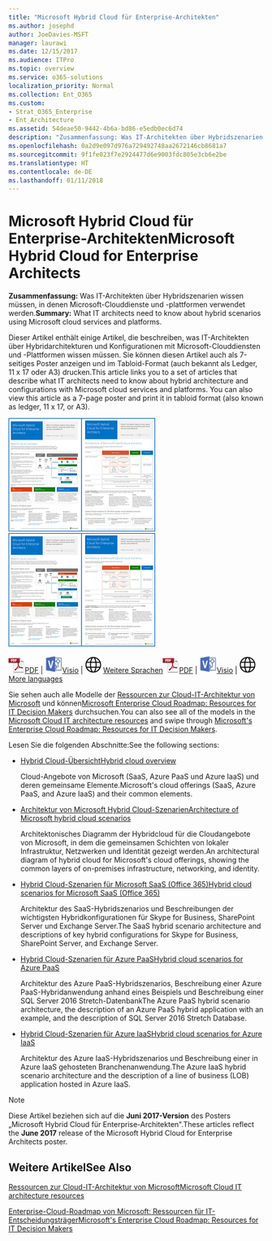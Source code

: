 ```yaml
---
title: "Microsoft Hybrid Cloud für Enterprise-Architekten"
ms.author: josephd
author: JoeDavies-MSFT
manager: laurawi
ms.date: 12/15/2017
ms.audience: ITPro
ms.topic: overview
ms.service: o365-solutions
localization_priority: Normal
ms.collection: Ent_O365
ms.custom:
- Strat_O365_Enterprise
- Ent_Architecture
ms.assetid: 54deae50-9442-4b6a-bd86-e5edb0ec6d74
description: "Zusammenfassung: Was IT-Architekten über Hybridszenarien wissen müssen, in denen Microsoft-Clouddienste und -plattformen verwendet werden."
ms.openlocfilehash: 0a2d9e097d976a729492748aa2672146cb8681a7
ms.sourcegitcommit: 9f1fe023f7e2924477d6e9003fdc805e3cb6e2be
ms.translationtype: HT
ms.contentlocale: de-DE
ms.lasthandoff: 01/11/2018
---
```

# <a name="microsoft-hybrid-cloud-for-enterprise-architects"></a><span data-ttu-id="1fb53-103">Microsoft Hybrid Cloud für Enterprise-Architekten</span><span class="sxs-lookup"><span data-stu-id="1fb53-103">Microsoft Hybrid Cloud for Enterprise Architects</span></span>

 <span data-ttu-id="1fb53-104">**Zusammenfassung:** Was IT-Architekten über Hybridszenarien wissen müssen, in denen Microsoft-Clouddienste und -plattformen verwendet werden.</span><span class="sxs-lookup"><span data-stu-id="1fb53-104">**Summary:** What IT architects need to know about hybrid scenarios using Microsoft cloud services and platforms.</span></span>
  
<span data-ttu-id="1fb53-p101">Dieser Artikel enthält einige Artikel, die beschreiben, was IT-Architekten über Hybridarchitekturen und Konfigurationen mit Microsoft-Clouddiensten und -Plattformen wissen müssen. Sie können diesen Artikel auch als 7-seitiges Poster anzeigen und im Tabloid-Format (auch bekannt als Ledger, 11 x 17 oder A3) drucken.</span><span class="sxs-lookup"><span data-stu-id="1fb53-p101">This article links you to a set of articles that describe what IT architects need to know about hybrid architecture and configurations with Microsoft cloud services and platforms. You can also view this article as a 7-page poster and print it in tabloid format (also known as ledger, 11 x 17, or A3).</span></span>
  
<span data-ttu-id="1fb53-107">[![Miniaturbild für das Microsoft-Cloud-Hybridmodell](images/Hybrid_Poster/Hybrid_Cloud_Thumbnail.png)](https://www.microsoft.com/download/details.aspx?id=54424
)</span><span class="sxs-lookup"><span data-stu-id="1fb53-107">[![Thumb image for the Microsoft hybrid cloud model](images/Hybrid_Poster/Hybrid_Cloud_Thumbnail.png)](https://www.microsoft.com/download/details.aspx?id=54424
)</span></span>
  
<span data-ttu-id="1fb53-108">![PDF-Datei](images/Common_Images/PDFIcon.png)[PDF](https://go.microsoft.com/fwlink/p/?linkid=842082) | ![Visio-Datei](images/Common_Images/VisioIcon.png)[Visio](https://go.microsoft.com/fwlink/p/?linkid=842083) | ![Seite mit Versionen in zusätzlichen Sprachen anzeigen](images/Common_Images/GlobeIcon.png)
[Weitere Sprachen](https://www.microsoft.com/download/details.aspx?id=54424)</span><span class="sxs-lookup"><span data-stu-id="1fb53-108">![PDF file](images/Common_Images/PDFIcon.png)[PDF](https://go.microsoft.com/fwlink/p/?linkid=842082) | ![Visio file](images/Common_Images/VisioIcon.png)[Visio](https://go.microsoft.com/fwlink/p/?linkid=842083) | ![See a page with versions in additional languages](images/Common_Images/GlobeIcon.png)
[More languages](https://www.microsoft.com/download/details.aspx?id=54424)</span></span>
  
<span data-ttu-id="1fb53-109">Sie sehen auch alle Modelle der [Ressourcen zur Cloud-IT-Architektur von Microsoft](microsoft-cloud-it-architecture-resources.md) und können[Microsoft Enterprise Cloud Roadmap: Resources for IT Decision Makers](https://aka.ms/cloudarchitecture) durchsuchen.</span><span class="sxs-lookup"><span data-stu-id="1fb53-109">You can also see all of the models in the [Microsoft Cloud IT architecture resources](microsoft-cloud-it-architecture-resources.md) and swipe through [Microsoft's Enterprise Cloud Roadmap: Resources for IT Decision Makers](https://aka.ms/cloudarchitecture).</span></span>
  
<span data-ttu-id="1fb53-110">Lesen Sie die folgenden Abschnitte:</span><span class="sxs-lookup"><span data-stu-id="1fb53-110">See the following sections:</span></span>
  
- [<span data-ttu-id="1fb53-111">Hybrid Cloud-Übersicht</span><span class="sxs-lookup"><span data-stu-id="1fb53-111">Hybrid cloud overview</span></span>](hybrid-cloud-overview.md)
    
    <span data-ttu-id="1fb53-112">Cloud-Angebote von Microsoft (SaaS, Azure PaaS und Azure IaaS) und deren gemeinsame Elemente.</span><span class="sxs-lookup"><span data-stu-id="1fb53-112">Microsoft's cloud offerings (SaaS, Azure PaaS, and Azure IaaS) and their common elements.</span></span>
    
- [<span data-ttu-id="1fb53-113">Architektur von Microsoft Hybrid Cloud-Szenarien</span><span class="sxs-lookup"><span data-stu-id="1fb53-113">Architecture of Microsoft hybrid cloud scenarios</span></span>](architecture-of-microsoft-hybrid-cloud-scenarios.md)
    
    <span data-ttu-id="1fb53-114">Architektonisches Diagramm der Hybridcloud für die Cloudangebote von Microsoft, in dem die gemeinsamen Schichten von lokaler Infrastruktur, Netzwerken und Identität gezeigt werden.</span><span class="sxs-lookup"><span data-stu-id="1fb53-114">An architectural diagram of hybrid cloud for Microsoft's cloud offerings, showing the common layers of on-premises infrastructure, networking, and identity.</span></span>
    
- [<span data-ttu-id="1fb53-115">Hybrid Cloud-Szenarien für Microsoft SaaS (Office 365)</span><span class="sxs-lookup"><span data-stu-id="1fb53-115">Hybrid cloud scenarios for Microsoft SaaS (Office 365)</span></span>](hybrid-cloud-scenarios-for-microsoft-saas-office-365.md)
    
    <span data-ttu-id="1fb53-116">Architektur des SaaS-Hybridszenarios und Beschreibungen der wichtigsten Hybridkonfigurationen für Skype for Business, SharePoint Server und Exchange Server.</span><span class="sxs-lookup"><span data-stu-id="1fb53-116">The SaaS hybrid scenario architecture and descriptions of key hybrid configurations for Skype for Business, SharePoint Server, and Exchange Server.</span></span>
    
- [<span data-ttu-id="1fb53-117">Hybrid Cloud-Szenarien für Azure PaaS</span><span class="sxs-lookup"><span data-stu-id="1fb53-117">Hybrid cloud scenarios for Azure PaaS</span></span>](hybrid-cloud-scenarios-for-azure-paas.md)
    
    <span data-ttu-id="1fb53-118">Architektur des Azure PaaS-Hybridszenarios, Beschreibung einer Azure PaaS-Hybridanwendung anhand eines Beispiels und Beschreibung einer SQL Server 2016 Stretch-Datenbank</span><span class="sxs-lookup"><span data-stu-id="1fb53-118">The Azure PaaS hybrid scenario architecture, the description of an Azure PaaS hybrid application with an example, and the description of SQL Server 2016 Stretch Database.</span></span>
    
- [<span data-ttu-id="1fb53-119">Hybrid Cloud-Szenarien für Azure IaaS</span><span class="sxs-lookup"><span data-stu-id="1fb53-119">Hybrid cloud scenarios for Azure IaaS</span></span>](hybrid-cloud-scenarios-for-azure-iaas.md)
    
    <span data-ttu-id="1fb53-120">Architektur des Azure IaaS-Hybridszenarios und Beschreibung einer in Azure IaaS gehosteten Branchenanwendung.</span><span class="sxs-lookup"><span data-stu-id="1fb53-120">The Azure IaaS hybrid scenario architecture and the description of a line of business (LOB) application hosted in Azure IaaS.</span></span>
    
> [!NOTE]
> <span data-ttu-id="1fb53-121">Diese Artikel beziehen sich auf die **Juni 2017-Version** des Posters „Microsoft Hybrid Cloud für Enterprise-Architekten".</span><span class="sxs-lookup"><span data-stu-id="1fb53-121">These articles reflect the **June 2017** release of the Microsoft Hybrid Cloud for Enterprise Architects poster.</span></span>
  
## <a name="see-also"></a><span data-ttu-id="1fb53-122">Weitere Artikel</span><span class="sxs-lookup"><span data-stu-id="1fb53-122">See Also</span></span>

[<span data-ttu-id="1fb53-123">Ressourcen zur Cloud-IT-Architektur von Microsoft</span><span class="sxs-lookup"><span data-stu-id="1fb53-123">Microsoft Cloud IT architecture resources</span></span>](microsoft-cloud-it-architecture-resources.md)

<span data-ttu-id="1fb53-124">[Enterprise-Cloud-Roadmap von Microsoft: Ressourcen für IT-Entscheidungsträger](https://sway.com/FJ2xsyWtkJc2taRD)</span><span class="sxs-lookup"><span data-stu-id="1fb53-124">[Microsoft's Enterprise Cloud Roadmap: Resources for IT Decision Makers](https://sway.com/FJ2xsyWtkJc2taRD)</span></span>



